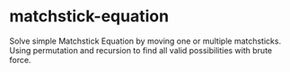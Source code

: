 # matchstick-equation
Solve simple Matchstick Equation by moving one or multiple matchsticks. Using permutation and recursion to find all valid possibilities with brute force.
